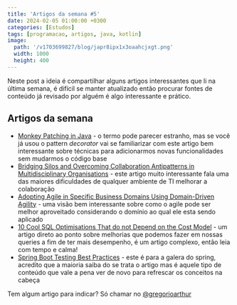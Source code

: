 ```yaml
---
title: 'Artigos da semana #5'
date: 2024-02-05 01:00:00 +0300
categories: [Estudos]
tags: [programacao, artigos, java, kotlin]
image:
  path: '/v1703699827/blog/japr8ipx1x3oaahcjxgt.png'
  width: 1000
  height: 400
---
```


Neste post a ideia é compartilhar alguns artigos interessantes que li na última semana, é difícil se manter atualizado
então procurar fontes de conteúdo já revisado por alguém é algo interessante e prático.

## Artigos da semana

- [Monkey Patching in Java](https://www.baeldung.com/java-monkey-patching) - o termo pode parecer estranho, mas se você já usou o pattern _decorator_ vai se familiarizar com este artigo bem interessante sobre técnicas para adicionarmos novas funcionalidades sem mudarmos o código base
- [Bridging Silos and Overcoming Collaboration Antipatterns in Multidisciplinary Organisations](https://www.infoq.com/articles/bridging-silos-overcoming-collaboration-antipatterns) - este artigo muito interessante fala uma das maiores dificuldades de qualquer ambiente de TI melhorar a colaboração
- [Adopting Agile in Specific Business Domains Using Domain-Driven Agility](https://www.infoq.com/news/2023/12/domain-driven-agility) - uma visão bem interessante sobre como o agile pode ser melhor aproveitado considerando o domínio ao qual ele esta sendo aplicado
- [10 Cool SQL Optimisations That do not Depend on the Cost Model](https://blog.jooq.org/10-cool-sql-optimisations-that-do-not-depend-on-the-cost-model/) - um artigo direto ao ponto sobre melhorias que podemos fazer em nossas queries a fim de ter mais desempenho, é um artigo complexo, então leia com tempo e calma!
- [Spring Boot Testing Best Practices](https://rieckpil.de/spring-boot-testing-best-practices/) - este é para a galera do spring, acredito que a maioria saiba do se trata o artigo mas é aquele tipo de conteúdo que vale a pena ver de novo para refrescar os conceitos na cabeça

Tem algum artigo para indicar? Só chamar no [@gregorioarthur](https://twitter.com/gregorioarthur)

